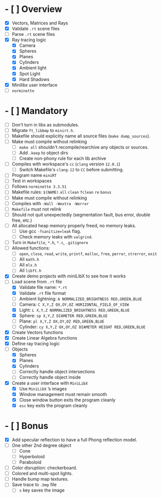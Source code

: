 # - [ ] Overview

- [x] Vectors, Matrices and Rays
- [x] Validate `.rt` scene files
- [ ] Parse `.rt` scene files
- [x] Ray tracing logic
  - [x] Camera
  - [x] Spheres
  - [x] Planes
  - [x] Cylinders
  - [x] Ambient light
  - [x] Spot Light
  - [x] Hard Shadows
- [x] Minilibx user interface
- [ ] `norminette`

# - [ ] Mandatory

- [ ] Don't turn in libs as submodules.
- [ ] Migrate `ft_libbmp` to `minirt.h`.
- [ ] Makefile should explicitly name all source files (`make dump_sources`).
- [ ] Make must compile without relinking
  - [ ] `make all` shouldn't recompile/rearchive any objects or sources.
  - [ ] Add `.keep` to object dirs
  - [ ] Create non-phony rule for each lib archive
- [ ] Compiles with workspace's `cc` (`clang` version `12.0.1`)
  - [ ] Switch Makefile's `clang-12` to `CC` before submitting.
- [ ] Program name `miniRT`
- [ ] Test in workspaces
- [ ] Follows `norminette 3.3.51`
- [ ] Makefile rules: `$(NAME)` `all` `clean` `fclean` `re` `bonus`
- [ ] Make must compile without relinking
- [ ] Compiles with `-Wall -Wextra -Werror`
- [ ] `Makefile` must not relink
- [ ] Should not quit unexpectedly (segmentation fault, bus error, double
      free, etc.)
- [ ] All allocated heap memory properly freed, no memory leaks.
  - [ ] Use gcc `-fsanitize=leak` flag.
  - [ ] Check memory leaks with `valgrind`.
- [ ] Turn in `Makefile`, `*.h`, `*.c`, `.gitignore`
- [ ] Allowed functions:
  - [ ] `open`, `close`, `read`, `write`, `printf`, `malloc`, `free`, `perror`, `strerror`, `exit`
  - [ ] All `math.h`
  - [ ] All `mlx.h`
  - [ ] All `libft.h`
- [x] Create demo projects with miniLibX to see how it works
- [ ] Load scene from `.rt` file
  - [x] Validate file name: `*.rt`
  - [x] Validate `.rt` file format
  - [ ] Ambient lightning: `A NORMALIZED_BRIGHTNESS RED,GREEN,BLUE`
  - [ ] Camera: `C X,Y,Z OX,OY,OZ HORIZONTAL_FIELD_OF_VIEW`
  - [x] Light: `L X,Y,Z NORMALIZED_BRIGHTNESS RED,GREEN,BLUE`
  - [x] Sphere: `sp X,Y,Z DIAMETER RED,GREEN,BLUE`
  - [ ] Plane: `pl X,Y,Z OX,OY,OZ RED,GREEN,BLUE`
  - [ ] Cylinder: `cy X,Y,Z OX,OY,OZ DIAMETER HEIGHT RED,GREEN,BLUE`
- [x] Create Vectors functions
- [x] Create Linear Algebra functions
- [x] Define ray tracing logic
- [ ] Objects
  - [x] Spheres
  - [x] Planes
  - [x] Cylinders
  - [ ] Correctly handle object intersections
  - [ ] Correctly handle object inside
- [x] Create a user interface with `MiniLibX`
  - [x] Use `MiniLibX` ’s images
  - [x] Window management must remain smooth
  - [x] Close window button exits the program cleanly
  - [x] `esc` key exits the program cleanly

# - [ ] Bonus

- [x] Add specular reflection to have a full Phong reflection model.
- [ ] One other 2nd degree object
  - [ ] Cone
  - [ ] Hyperboloid
  - [ ] Paraboloid
- [ ] Color disruption: checkerboard.
- [ ] Colored and multi-spot lights.
- [ ] Handle bump map textures.
- [ ] Save trace to `.bmp` file
  - [ ] `s` key saves the image

